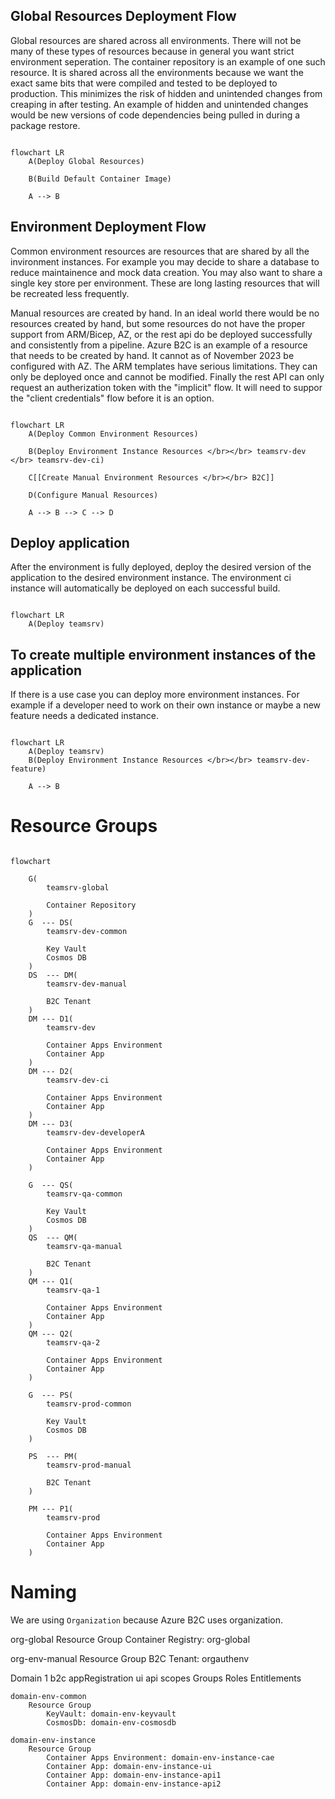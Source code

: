 ## Global Resources Deployment Flow

Global resources are shared across all environments.   There will not be many of these types of resources because in general you want strict environment seperation.   The container repository is an example of one such resource.  It is shared across all the environments because we want the exact same bits that were compiled and tested to be deployed to production.  This minimizes the risk of hidden and unintended changes from creaping in after testing.  An example of hidden and unintended changes would be new versions of code dependencies being pulled in during a package restore.

```mermaid

flowchart LR
    A(Deploy Global Resources)
    
    B(Build Default Container Image)

    A --> B
```

## Environment Deployment Flow

Common environment resources are resources that are shared by all the invironment instances.  For example you may decide to share a database to reduce maintainence and mock data creation.  You may also want to share a single key store per environment.  These are long lasting resources that will be recreated less frequently.

Manual resources are created by hand.  In an ideal world there would be no resources created by hand, but some resources do not have the proper support from ARM/Bicep, AZ, or the rest api do be deployed successfully and consistently from a pipeline.  Azure B2C is an example of a resource that needs to be created by hand.  It cannot as of November 2023 be configured with AZ.   The ARM templates have serious limitations.  They can only be deployed once and cannot be modified.  Finally the rest API can only request an autherization token with the "implicit" flow.  It will need to suppor the "client credentials" flow before it is an option.  

```mermaid

flowchart LR
    A(Deploy Common Environment Resources)

    B(Deploy Environment Instance Resources </br></br> teamsrv-dev </br> teamsrv-dev-ci)
    
    C[[Create Manual Environment Resources </br></br> B2C]]

    D(Configure Manual Resources)

    A --> B --> C --> D
```

## Deploy application

After the environment is fully deployed, deploy the desired version of the application to the desired environment instance.   The environment ci instance will automatically be deployed on each successful build.

```mermaid

flowchart LR
    A(Deploy teamsrv)

```

## To create multiple environment instances of the application

If there is a use case you can deploy more environment instances.  For example if a developer need to work on their own instance or maybe a new feature needs a dedicated instance.

```mermaid

flowchart LR
    A(Deploy teamsrv)
    B(Deploy Environment Instance Resources </br></br> teamsrv-dev-feature)

    A --> B
```


# Resource Groups
```mermaid

flowchart

    G(
        teamsrv-global

        Container Repository
    ) 
    G  --- DS(
        teamsrv-dev-common

        Key Vault
        Cosmos DB
    )
    DS  --- DM(
        teamsrv-dev-manual

        B2C Tenant
    )
    DM --- D1(
        teamsrv-dev

        Container Apps Environment
        Container App
    )
    DM --- D2(
        teamsrv-dev-ci

        Container Apps Environment
        Container App
    )
    DM --- D3(
        teamsrv-dev-developerA
    
        Container Apps Environment
        Container App
    )

    G  --- QS(
        teamsrv-qa-common

        Key Vault
        Cosmos DB
    )
    QS  --- QM(
        teamsrv-qa-manual

        B2C Tenant
    )
    QM --- Q1(
        teamsrv-qa-1

        Container Apps Environment
        Container App
    )
    QM --- Q2(
        teamsrv-qa-2

        Container Apps Environment
        Container App
    )

    G  --- PS(
        teamsrv-prod-common

        Key Vault
        Cosmos DB
    )

    PS  --- PM(
        teamsrv-prod-manual

        B2C Tenant
    )

    PM --- P1(
        teamsrv-prod

        Container Apps Environment
        Container App
    )

```

# Naming

We are using `Organization` because Azure B2C uses organization.

org-global
    Resource Group
        Container Registry: org-global

org-env-manual
    Resource Group
        B2C Tenant: orgauthenv 

Domain 1
    b2c appRegistration
        ui
        api
            scopes
                Groups
                Roles
                Entitlements

    domain-env-common
        Resource Group
            KeyVault: domain-env-keyvault
            CosmosDb: domain-env-cosmosdb

    domain-env-instance
        Resource Group
            Container Apps Environment: domain-env-instance-cae
            Container App: domain-env-instance-ui
            Container App: domain-env-instance-api1
            Container App: domain-env-instance-api2
